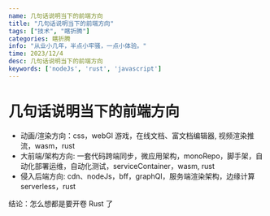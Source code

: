```yaml
---
name: 几句话说明当下的前端方向
title: "几句话说明当下的前端方向"
tags: ["技术", "瞎折腾"]
categories: 瞎折腾
info: "从业小几年，半点小牢骚，一点小体验。"
time: 2023/12/4
desc: 几句话说明当下的前端方向
keywords: ['nodeJs', 'rust', 'javascript']
---
```


# 几句话说明当下的前端方向

- 动画/渲染方向：css，webGl 游戏，在线文档、富文档编辑器, 视频渲染推流，wasm，rust
- 大前端/架构方向: 一套代码跨端同步，微应用架构，monoRepo，脚手架，自动化部署运维，自动化测试，serviceContainer，wasm, rust
- 侵入后端方向:  cdn、nodeJs，bff，graphQl，服务端渲染架构，边缘计算serverless，rust

结论：怎么想都是要开卷 Rust 了

